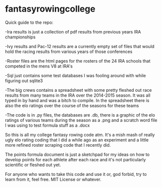# fantasyrowingcollege

Quick guide to the repo:

-Ira results is just a collection of pdf results from previous years IRA championships

-Ivy results and Pac-12 results are a currently empty set of files that would hold the racing results from various years of those conferences

-Roster files are the html pages for the rosters of the 24 IRA schools that competed in the mens V8 at IRA's

-Sql just contains some test databases I was fooling around with while figuring out sqlite3

-The big crews contains a spreadsheet with some pretty fleshed out race results from many teams in the IRA over the 2014-2015 season. It was all typed in by hand and was a bitch to compile. In the spreadsheet there is also the elo ratings over the course of the seasons for these teams

-The code is in .py files, the databases are .db, there is a graphic of the elo ratings of various teams during the season as a .png and a scratch word file I was using to test formula stuff as a .docx


So this is all my college fantasy rowing code atm. It's a mish mash of really ugly elo rating coding that I did a while ago as an experiment and a little more refined roster scraping code that I recently did.

The points formula document is just a sketchpad for my ideas on how to develop points for each athlete after each race and it's not particularly scientific or fleshed out yet.

For anyone who wants to take this code and use it or, god forbid, try to learn from it, feel free. MIT License or whatever.
